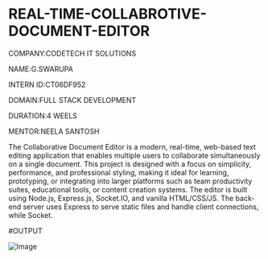 # REAL-TIME-COLLABROTIVE-DOCUMENT-EDITOR

COMPANY:CODETECH IT SOLUTIONS

NAME:G.SWARUPA

INTERN ID:CT06DF952

DOMAIN:FULL STACK DEVELOPMENT

DURATION:4 WEELS

MENTOR:NEELA SANTOSH

The Collaborative Document Editor is a modern, real-time, web-based text editing application that enables multiple users to collaborate simultaneously on a single document. This project is designed with a focus on simplicity, performance, and professional styling, making it ideal for learning, prototyping, or integrating into larger platforms such as team productivity suites, educational tools, or content creation systems.
The editor is built using Node.js, Express.js, Socket.IO, and vanilla HTML/CSS/JS. The back-end server uses Express to serve static files and handle client connections, while Socket. 

#OUTPUT

![Image](https://github.com/user-attachments/assets/32a82442-68c4-419f-af6b-f79c9cf92f1c)
